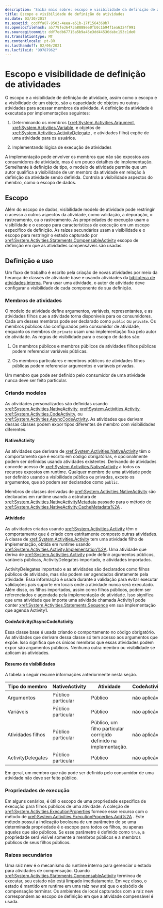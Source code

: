 ```yaml
---
description: 'Saiba mais sobre: escopo e visibilidade da definição de atividade'
title: Escopo e visibilidade de definição de atividades
ms.date: 03/30/2017
ms.assetid: ccdffa07-9503-4eea-a61b-17f1564368b7
ms.openlocfilehash: ab779fe36473a8888ee0fb0c1b94f1ea6324f991
ms.sourcegitcommit: ddf7edb67715a5b9a45e3dd44536dabc153c1de0
ms.translationtype: MT
ms.contentlocale: pt-BR
ms.lasthandoff: 02/06/2021
ms.locfileid: "99787962"
---
```

# <a name="activity-definition-scoping-and-visibility"></a>Escopo e visibilidade de definição de atividades

O escopo e a visibilidade de definição de atividade, assim como o escopo e a visibilidade de um objeto, são a capacidade de objetos ou outras atividades para acessar membros da atividade. A definição da atividade é executada por implementações seguintes:  
  
1. Determinando os membros (<xref:System.Activities.Argument>, <xref:System.Activities.Variable>, e objetos de <xref:System.Activities.ActivityDelegate> , e atividades filho) expõe de uma atividade para os usuários.  
  
2. Implementando lógica de execução de atividades  
  
 A implementação pode envolver os membros que não são expostos aos consumidores de atividade, mas é um pouco detalhes de implementação.  Semelhante à definição de tipo, o modelo de atividade permite que um autor qualifica a visibilidade de um membro da atividade em relação à definição da atividade sendo definida.  Controla a visibilidade aspectos do membro, como o escopo de dados.  
  
## <a name="scope"></a>Escopo  

 Além do escopo de dados, visibilidade modelo de atividade pode restringir o acesso a outros aspectos da atividade, como validação, a depuração, o rastreamento, ou o rastreamento. As propriedades de execução usam a visibilidade e o escopo para características de execução em um escopo específico de definição. As raízes secundários usam a visibilidade e o escopo para restringir o estado capturado por <xref:System.Activities.Statements.CompensableActivity> escopo de definição em que as atividades compensáveis são usadas.  
  
## <a name="definition-and-usage"></a>Definição e uso  

 Um fluxo de trabalho é escrito pela criação de novas atividades por meio da herança de classes de atividade base e usando atividades da [biblioteca de atividades interna](net-framework-4-5-built-in-activity-library.md). Para usar uma atividade, o autor de atividade deve configurar a visibilidade de cada componente de sua definição.  
  
### <a name="activity-members"></a>Membros de atividades  

 O modelo de atividade define argumentos, variáveis, representantes, e as atividades filhos que a atividade torna disponíveis para os consumidores. Cada um desses membros pode ser declarado como `public` ou `private`. Os membros públicos são configurados pelo consumidor de atividade, enquanto os membros de `private` usam uma implementação fixa pelo autor de atividade. As regras de visibilidade para o escopo de dados são:  
  
1. Os membros públicos e membros públicos de atividades filhos públicas podem referenciar variáveis públicas.  
  
2. Os membros particulares e membros públicos de atividades filhos públicas podem referenciar argumentos e variáveis privadas.  
  
 Um membro que pode ser definido pelo consumidor de uma atividade nunca deve ser feito particular.  
  
### <a name="authoring-models"></a>Criando modelos  

 As atividades personalizados são definidas usando <xref:System.Activities.NativeActivity>, <xref:System.Activities.Activity>, <xref:System.Activities.CodeActivity>, ou <xref:System.Activities.AsyncCodeActivity>. As atividades que derivam dessas classes podem expor tipos diferentes de membro com visibilidades diferentes.  
  
#### <a name="nativeactivity"></a>NativeActivity  

 As atividades que derivam de <xref:System.Activities.NativeActivity> têm o comportamento que é escrito em código obrigatórias, e opcionalmente podem ser definidas usando atividades existentes. Derivando de atividades concede acesso de <xref:System.Activities.NativeActivity> a todos os recursos expostos em runtime. Qualquer membro de uma atividade pode ser definido usando a visibilidade pública ou privadas, exceto os argumentos, que só podem ser declarados como `public`.  
  
 Membros de classes derivadas de <xref:System.Activities.NativeActivity> são declarados em runtime usando a estrutura de <xref:System.Activities.NativeActivityMetadata> passado para o método de <xref:System.Activities.NativeActivity.CacheMetadata%2A> .  
  
#### <a name="activity"></a>Atividade  

 As atividades criadas usando <xref:System.Activities.Activity> têm o comportamento que é criado com estritamente composto outras atividades. A classe de <xref:System.Activities.Activity> tem uma atividade filho de implementação, obtida em runtime usando <xref:System.Activities.Activity.Implementation%2A>. Uma atividade que deriva de <xref:System.Activities.Activity> pode definir argumentos públicos, variáveis públicas, ActivityDelegates importado, e atividades importados.  
  
 ActivityDelegates importado e as atividades são declarados como filhos públicos de atividade, mas não podem ser agendados diretamente pela atividade. Essa informação é usada durante a validação para evitar executar validações pais suporte em locais onde a atividade nunca será executado. Além disso, os filhos importados, assim como filhos públicos, podem ser referenciados e agendada pela implementação de atividade. Isso significa que uma atividade que importe uma atividade chamada Activity1 pode conter <xref:System.Activities.Statements.Sequence> em sua implementação que agenda Activity1.  
  
#### <a name="codeactivity-asynccodeactivity"></a>CodeActivity/AsyncCodeActivity  

 Essa classe base é usada criando o comportamento no código obrigatório. As atividades que derivam dessa classe só tem acesso aos argumentos que expõe. Isso significa que os únicos membros que essas atividades podem expor são argumentos públicos. Nenhuma outra membro ou visibilidade se aplicam às atividades.  
  
#### <a name="summary-of-visibilities"></a>Resumo de visibilidades  

 A tabela a seguir resume informações anteriormente nesta seção.  
  
|Tipo do membro|NativeActivity|Atividade|CodeActivity/AsyncCodeActivity|  
|-----------------|--------------------|--------------|--------------------------------------|  
|Argumentos|Público particular|Público|não aplicável|  
|Variáveis|Público particular|Público|não aplicável|  
|Atividades filhos|Público particular|Público, um filho particular corrigido definido na implementação.|não aplicável|  
|ActivityDelegates|Público particular|Público|não aplicável|  
  
 Em geral, um membro que não pode ser definido pelo consumidor de uma atividade não deve ser feito público.  
  
### <a name="execution-properties"></a>Propriedades de execução  

 Em alguns cenários, é útil o escopo de uma propriedade específica de execução para filhos públicos de uma atividade. A coleção de <xref:System.Activities.ExecutionProperties> fornece esse recurso com o método de <xref:System.Activities.ExecutionProperties.Add%2A> . Este método possui a indicação booleana de um parâmetro de se uma determinada propriedade é o escopo para todos os filhos, ou apenas aqueles que são públicos. Se esse parâmetro é definido como `true`, a propriedade será visível somente a membros públicos e a membros públicos de seus filhos públicos.  
  
### <a name="secondary-roots"></a>Raízes secundários  

 Uma raiz new é o mecanismo do runtime interno para gerenciar o estado para atividades de compensação. Quando <xref:System.Activities.Statements.CompensableActivity> terminou de executar, seu estado não está limpado imediatamente. Em vez disso, o estado é mantido em runtime em uma raiz new até que o episódio de compensação terminar. Os ambientes de local capturados com a raiz new correspondem ao escopo de definição em que a atividade compensável é usada.
